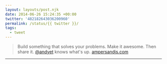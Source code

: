 ```yaml
---
layout: layouts/post.njk
date: 2014-06-26 15:24:35 +00:00
twitter: '482182643036200960'
permalink: /status/{{ twitter }}/
tags: 
  - tweet
---
```


> Build something that solves your problems. Make it awesome. Then share it. [@andyet](https://twitter.com/andyet) knows what's up. [ampersandjs.com](http://ampersandjs.com/)

---
